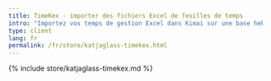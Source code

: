 ```yaml
---
title: TimeKex - importer des fichiers Excel de feuilles de temps
intro: "Importez vos temps de gestion Excel dans Kimai sur une base hebdomadaire. Une importation à plat des clients/projets/activités depuis Excel est également disponible."
type: client
lang: fr
permalink: /fr/store/katjaglass-timekex.html
---
```


{% include store/katjaglass-timekex.md %}
